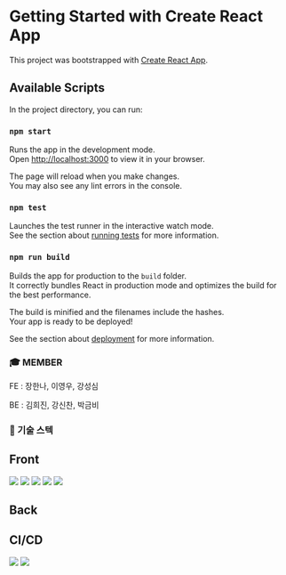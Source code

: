 # Getting Started with Create React App

This project was bootstrapped with [Create React App](https://github.com/facebook/create-react-app).

## Available Scripts

In the project directory, you can run:

### `npm start`

Runs the app in the development mode.\
Open [http://localhost:3000](http://localhost:3000) to view it in your browser.

The page will reload when you make changes.\
You may also see any lint errors in the console.

### `npm test`

Launches the test runner in the interactive watch mode.\
See the section about [running tests](https://facebook.github.io/create-react-app/docs/running-tests) for more information.

### `npm run build`

Builds the app for production to the `build` folder.\
It correctly bundles React in production mode and optimizes the build for the best performance.

The build is minified and the filenames include the hashes.\
Your app is ready to be deployed!

See the section about [deployment](https://facebook.github.io/create-react-app/docs/deployment) for more information.

### :mortar_board: MEMBER
FE : 장한나, 이영우, 강성심

BE : 김희진, 강신찬, 박금비

### :low_brightness: 기술 스텍
## Front


<img src="https://img.shields.io/badge/React-61DAFB?style=flat&logo=React&logoColor=white"/>


<img src="https://img.shields.io/badge/styled-components-DB7093?style=flat&logo=styled-components&logoColor=white"/>


<img src="https://img.shields.io/badge/Redux-764ABC?style=flat&logo=Redux&logoColor=white"/>


<img src="https://img.shields.io/badge/Axios-5A29E4?style=flat&logo=Axios&logoColor=white"/>


<img src="https://img.shields.io/badge/React Router-CA4245?style=flat&logo=React Router&logoColor=white"/>

## Back

## CI/CD


<img src="https://img.shields.io/badge/Amazon S3-569A31?style=flat&logo=Amazon S3&logoColor=white"/>


<img src="https://img.shields.io/badge/Amazon EC2-FF9900?style=flat&logo=Amazon EC2&logoColor=white"/>

